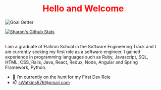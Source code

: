 <h1 style="color: red; text-align: center;">Hello and Welcome</h1>

![Goal Getter](https://i.ibb.co/SrR8Hrc/Simple-Technology-Linked-In-Banner-1.png)



[![Sharon's Github Stats](https://github-readme-stats.vercel.app/api?username=sedx876&theme=synthwave)](https://github.com/sedx876/github-readme-stats)

<br/>
 I am a graduate of Flatiron School in the Software Engineering Track and I am currently seeking my first role as a software engineer. I gained experience in programming languages such as Ruby, Javascript, SQL, HTML, CSS, Rails, Java, React, Redux, Node, Angular and Spring Framework, Python.
 

- 🌱 I’m currently on the hunt for my First Dev Role
- 📫 sWatkins876@gmail.com

<!--<div>
 <a href="https://sedx876.medium.com/">
  <img src="https://d2fltix0v2e0sb.cloudfront.net/dev-badge.svg" alt="sedx876's DEV Profile" height="40" width="40">
</a>
 <div>-->

<!--
**sedx876/sedx876** is a ✨ _special_ ✨ repository because its `README.md` (this file) appears on your GitHub profile.

Here are some ideas to get you started:

- 🔭 I’m currently working on ...
- 🌱 I’m currently learning ...
- 👯 I’m looking to collaborate on ...
- 🤔 I’m looking for help with ...
- 💬 Ask me about ...
- 📫 How to reach me: ...
- 😄 Pronouns: ...
- ⚡ Fun fact: ...
-->

